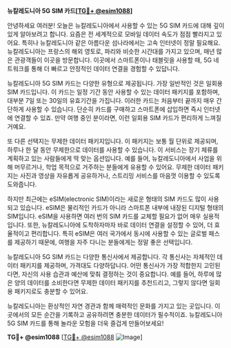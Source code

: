 **뉴칼레도니아 5G SIM 카드[[TG💪+ @esim1088](https://t.me/s/esim1088)]**

안녕하세요 여러분! 오늘은 뉴칼레도니아에서 사용할 수 있는 5G SIM 카드에 대해 깊이 있게 알아보려고 합니다. 요즘은 전 세계적으로 모바일 데이터 속도가 점점 빨라지고 있어요. 특히나 뉴칼레도니아 같은 아름다운 섬나라에서는 고속 인터넷이 정말 필요해요. 뉴칼레도니아는 프랑스의 해외 영토로, 파리와 비슷한 시간대를 가지고 있으며, 매년 많은 관광객들이 이곳을 방문합니다. 이곳에서 스마트폰이나 태블릿을 사용할 때, 5G 네트워크를 통해 더 빠르고 안정적인 데이터 연결을 경험할 수 있답니다.

뉴칼레도니아 5G SIM 카드는 다양한 유형으로 제공됩니다. 가장 일반적인 것은 일회용 SIM 카드입니다. 이 카드는 일정 기간 동안 사용할 수 있는 데이터 패키지를 포함하며, 대부분 7일 또는 30일의 유효기간을 가집니다. 이러한 카드는 처음부터 끝까지 매우 간단하게 사용할 수 있습니다. 단순히 카드를 구매하고 스마트폰에 삽입하면 즉시 인터넷에 연결할 수 있죠. 만약 여행 중인 분이라면, 이런 일회용 SIM 카드가 편리하게 느껴질 거예요.

또 다른 선택지는 무제한 데이터 패키지입니다. 이 패키지는 보통 월 단위로 제공되며, 하루나 한 달 동안 무제한으로 데이터를 사용할 수 있습니다. 이 서비스는 장기 체류를 계획하고 있는 사람들에게 딱 맞는 옵션입니다. 예를 들어, 뉴칼레도니아에서 사업을 위해 머무르거나, 학업 목적으로 거주하는 분들에게 유용할 수 있어요. 무제한 데이터 패키지는 사진과 영상을 자유롭게 공유하거나, 스트리밍 서비스를 마음껏 이용할 수 있도록 도와줍니다.

하지만 최근에는 eSIM(electronic SIM)이라는 새로운 형태의 SIM 카드도 많이 사용되고 있습니다. eSIM은 물리적인 카드가 아니라 스마트폰 내부에 내장된 디지털 형태의 SIM입니다. eSIM을 사용하면 여러 번의 SIM 카드를 교체할 필요가 없어 매우 실용적입니다. 또한, 뉴칼레도니아에 도착하자마자 바로 데이터 연결을 설정할 수 있어, 더 효율적이고 편리합니다. 특히 eSIM은 여러 국가에서 동시에 사용할 수 있는 글로벌 패스를 제공하기 때문에, 여행을 자주 다니는 분들에게는 정말 좋은 선택입니다.

뉴칼레도니아 5G SIM 카드는 다양한 통신사에서 제공합니다. 각 통신사는 자체적인 데이터 패키지를 제공하며, 가격대도 다양하답니다. 어떤 통신사가 가장 적합한지 고민된다면, 자신의 사용 습관과 예산에 맞춰 결정하는 것이 중요합니다. 예를 들어, 하루에 많은 양의 데이터를 소비한다면 무제한 데이터 패키지를 추천드리고, 그렇지 않다면 일회용 패키지로도 충분할 수 있어요.

뉴칼레도니아는 환상적인 자연 경관과 함께 매력적인 문화를 가지고 있는 곳입니다. 이곳에서의 모든 순간을 기록하고 공유하려면 충분한 데이터가 필수적이죠. 뉴칼레도니아 5G SIM 카드를 통해 놀라운 모험을 더욱 즐겁게 만들어보세요!

**TG💪+ @esim1088** [[TG💪+ @esim1088](https://t.me/s/esim1088) ![Image](https://i.postimg.cc/Y0z9fWf4/image.png)]